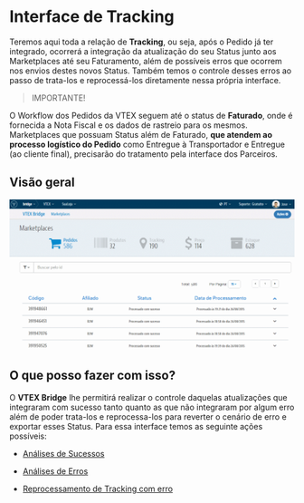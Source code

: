 # Interface de Tracking
Teremos aqui toda a relação de **Tracking**, ou seja, após o Pedido já ter integrado, ocorrerá a integração da atualização do seu Status junto aos Marketplaces até seu Faturamento, além de possíveis erros que ocorrem nos envios destes novos Status. Também temos o controle desses erros ao passo de trata-los e reprocessá-los diretamente nessa própria interface.

> IMPORTANTE!

O Workflow dos Pedidos da VTEX seguem até o status de **Faturado**, onde é fornecida a Nota Fiscal e os dados de rastreio para os mesmos. Marketplaces que possuam Status além de Faturado, **que atendem ao processo logístico do Pedido** como Entregue à Transportador e Entregue (ao cliente final), precisarão do tratamento pela interface dos Parceiros.

## Visão geral

![Visão geral Tracking](V_visaogeral_tracking.gif)

## O que posso fazer com isso?
O **VTEX Bridge** lhe permitirá realizar o controle daquelas atualizações que integraram com sucesso tanto quanto as que não integraram por algum erro além de poder trata-los e reprocessa-los para reverter o cenário de erro e exportar esses Status. Para essa interface temos as seguinte ações possíveis:


* [Análises de Sucessos](analises-de-sucessos/index.html)

* [Análises de Erros](analises-de-erros/index.html)

* [Reprocessamento de Tracking com erro](reprocessamento-de-tracking/index.html)
